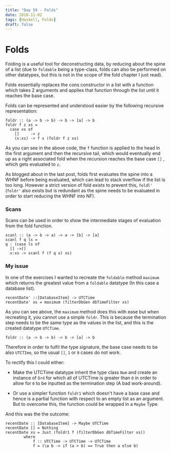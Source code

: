 ```yaml
---
title: "Day 59 - Folds"
date: 2018-11-02
tags: [Haskell, Folds]
draft: false
---
```


# Folds

Folding is a useful tool for deconstructing data, by reducing about the spine of a list (due to `foldable` being a type-class, folds can also be performed on other datatypes, but this is not in the scope of the fold chapter I just read).

Folds essentially replaces the cons constructor in a list with a function which takes 2 arguments and applies that function through the list until it reaches the base case.

Folds can be represented and understood easier by the following recursive representation:
```
foldr :: (a -> b -> b) -> b -> [a] -> b
foldr f z xs =
  case xs of
    []     -> z
    (x:xs) -> f x (foldr f z xs)
```

As you can see in the above code, the `f` function is applied to the head in the first argument and then the recursive tail, which would eventually end up as a right associated fold when the recursion reaches the base case `[]` , which gets evaluated to `z`.

As blogged about in the last post, folds first evaluates the spine into a WHNF before being evaluated, which can lead to stack overflow if the list is too long. However a strict version of fold exists to prevent this, `foldl'` (`foldr'` also exists but is redundant as the spine needs to be evaluated in order to start reducing the WHNF into NF).

### Scans

Scans can be used in order to show the intermediate stages of evaluation from the fold function.

```
scanl :: (a -> b -> a) -> a -> [b] -> [a]
scanl f q ls =
q : (case ls of
  [] ->[]
  x:xs -> scanl f (f q x) xs)
```

### My issue

In one of the exercises I wanted to recreate the `foldable` method `maximum` which returns the greatest value from a `foldable` datatype (In this case a database list).

```
recentDate' ::[DatabaseItem] -> UTCTime
recentDate' xs = maximum (filterDbGen dbTimeFilter xs)
```
As you can see above, the `maximum` method does this with ease but when recreating it, you cannot use a simple `foldr`. This is because the termination step needs to be the same type as the values in the list, and this is the created datatype `UTCTime`.

```
foldr :: (a -> b -> b) -> b -> [a] -> b
```

Therefore in order to fulfil the type signature, the base case needs to be also `UTCTIme`, so the usual `[]`, `1` or `0` cases do not work.

To rectify this I could either:

- Make the UTCTime datatype inherit the type class `Num` and create an instance of `Ord` for which all of UTCTime is greater than `0` in order to allow for `0` to be inputted as the termination step (A bad work-around).

- Or use a simpler function `foldr1` which doesn't have a base case and hence is a partial function with respect to an empty list as an argument.
But to overcome this, the function could be wrapped in a `Maybe` Type.

And this was the the outcome:
```
recentDate :: [DatabaseItem] -> Maybe UTCTime
recentDate [] = Nothing
recentDate xs = Just (foldr1 f (filterDbGen dbTimeFilter xs))
        where
            f :: UTCTime -> UTCTime -> UTCTime
            f = (\a b -> if (a > b) == True then a else b)
```
